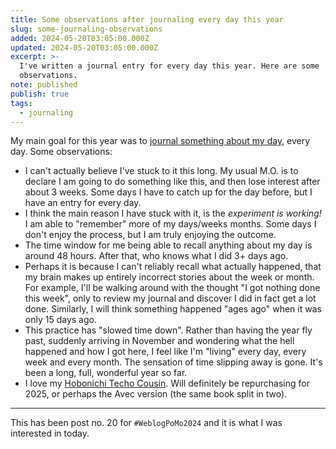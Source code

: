 ```yaml
---
title: Some observations after journaling every day this year
slug: some-journaling-observations
added: 2024-05-20T03:05:00.000Z
updated: 2024-05-20T03:05:00.000Z
excerpt: >-
  I've written a journal entry for every day this year. Here are some
  observations.
note: published
publish: true
tags:
  - journaling
---
```

My main goal for this year was to [journal something about my day](/my-goal-for-2024/), every day. Some observations:

- I can't actually believe I've stuck to it this long. My usual M.O. is to declare I am going to do something like this, and then lose interest after about 3 weeks. Some days I have to catch up for the day before, but I have an entry for every day. 
- I think the main reason I have stuck with it, is the *experiment is working!* I am able to "remember" more of my days/weeks months. Some days I don't enjoy the process, but I am truly enjoying the outcome.
- The time window for me being able to recall anything about my day is around 48 hours. After that, who knows what I did 3+ days ago.
- Perhaps it is because I can't reliably recall what actually happened, that my brain makes up entirely incorrect stories about the week or month. For example, I'll be walking around with the thought "I got nothing done this week", only to review my journal and discover I did in fact get a lot done. Similarly, I will think something happened "ages ago" when it was only 15 days ago. 
- This practice has "slowed time down". Rather than having the year fly past, suddenly arriving in November and wondering what the hell happened and how I got here, I feel like I'm "living" every day, every week and every month. The sensation of time slipping away is gone. It's been a long, full, wonderful year so far.
- I love my [Hobonichi Techo Cousin](/hobonichi-techo-cousin/). Will definitely be repurchasing for 2025, or perhaps the Avec version (the same book split in two).


<hr>

This has been post no. 20 for `#WeblogPoMo2024` and it is what I was interested in today.
